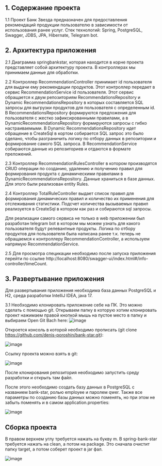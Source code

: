 <h2>1. Содержание проекта</h2>

1.1 Проект Банк Звезда предназначен для предоставления рекомендаций продукции пользователю в зависимости от использования ранее услуг. Стек технологий: Spring, PostgreSQL, Swagger, JDBS, JPA, Hibernate, Telegram bot.

<h2>2. Архитектура приложения</h2>

2.1 Диаграмма springbankstar, которая находится в корне проекта представляет собой архитектуру проекта. В контроллерах мы принимаем данные для обработки. 

2.2 Контроллер RecommendationController принимает id пользователя для выдачи ему рекомендации продуктов. Этот контроллер передает в сервис  RecommendationService id пользователя. Этот сервис обращается к двум репозиториям RecommendationsRepository и Dynamic RecommendationsRepository  в которых составляется SQL запросы для выгрузки продуктов для пользователя с определенным id. В RecommendationsRepository формируются предложения для пользователя с жестко зафиксированными правилами, а  в DynamicRecommendationsRepository формируются запросы с гибко настраиваемыми.   В Dynamic RecommendationsRepository идет обращение в CreateSql в кортом собирается SQL запрос это было сделано, чтобы разграничить логику по отбору данных в репозитории и формирование самого SQL запроса. В RecommendationService собираются данные из репозиториев и отдаются в формате преложений.

2.3 Контроллер RecommendationRulesController  в котором производятся CRUD операции по созданию, удалению и получению правил для формирования продукта с динамическими правилами в DynamicRecommendationsRepository. Данные храниться в базе данных. Для этого были реализован entity Rules.

2.4 Контроллер TotalRuleController выдает список правил для формирования динамических правил и количество их применения для отслеживания статистики.  Подсчет количества вызываемых правил реализуется в CreateSql в котором как раз и собираются sql запросы.

Для реализации самого сервиса не только в web приложении был разработан telegram bot в котором мы можем узнать для какого пользователя будут релевантные продукты. Логика по отбору продуктов для пользователя была написана ранее т.к. теперь не обращаемся к контроллеру RecommendationController, а используем напрямую RecommendationService.

2.5 Для просмотра специкации необходимо после запуска приложения перейти по ссылке http://localhost:8080/swagger-ui/index.html#/info-controller/timeCount.

<h2>3. Развертывание приложения</h2>

Для развертывания приложения необходима база данных PostgreSQL и H2, среда разработки IntelliJ IDEA, java 17.

3.1 Необходимо клонировать приложение себе на ПК. Это можно сделать с помощью git. Открываем папку в которую хотим клонировать проект нажимаем правой кнопкой мышь на пустое место в папку и выбираем Open Git Bach here:
![image](https://github.com/user-attachments/assets/aa700235-8727-4c5f-b8ba-78601bfaf26d)

Откроется консоль в которой необходимо прописать (git clone https://github.com/denis-poroshin/bank-star.git):

![image](https://github.com/user-attachments/assets/a5ef9460-8cb9-4346-b5eb-c203f1470e44)

Ссылку проекта можно взять в git:

![image](https://github.com/user-attachments/assets/f1c121f7-411a-49bd-8e8f-005272b597e6)

После клонирования репозитория необходимо запустить среду разработки и открыть там файл.

После этого необходимо создать базу данных в PostgreSQL с названием bank-star, ролью employee и паролем qwer. Также все параметры по созданию базы данных можно поменять, но при этом не забыть поменять и в самом application.properties:

![image](https://github.com/user-attachments/assets/7208e51a-b764-4df6-a7a8-3fe20ae94bff)

<h2>Сборка проекта</h2>
В правом верхнем углу требуется нажать на букву m. В spring-bank-star требуется нажать на clean, а потом на package. Это сначала  очистит папку target, а потом соберет проект в jar фал.

![image](https://github.com/user-attachments/assets/bc1a002f-ce44-41b4-b89c-16a85237b3e6)











